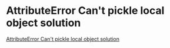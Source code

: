 # AttributeError Can't pickle local object solution
[AttributeError Can't pickle local object solution](https://aiwithcloud.com/2022/09/19/attributeerror_cant_pickle_local_object_solution/)